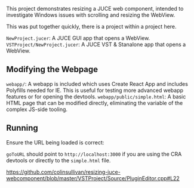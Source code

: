 This project demonstrates resizing a JUCE web component, intended to investigate Windows issues with scrolling and resizing the WebView.

This was put together quickly, there is a project within a project here.

`NewProject.jucer`: A JUCE GUI app that opens a WebView.
`VSTProject/NewProject.jucer`: A JUCE VST & Stanalone app that opens a WebView.

## Modifying the Webpage
`webapp/`: A webapp is included which uses Create React App and includes Polyfills needed for IE.  This is useful for testing more advanced webapp features or for opening the devtools.
`webapp/public/simple.html`: A basic HTML page that can be modified directly, eliminating the variable of the complex JS-side tooling.

## Running
Ensure the URL being loaded is correct:

`goToURL` should point to `http://localhost:3000` if you are using the CRA devtools or directly to the `simple.html` file.

https://github.com/colinsullivan/resizing-juce-webcomponent/blob/master/VSTProject/Source/PluginEditor.cpp#L22
